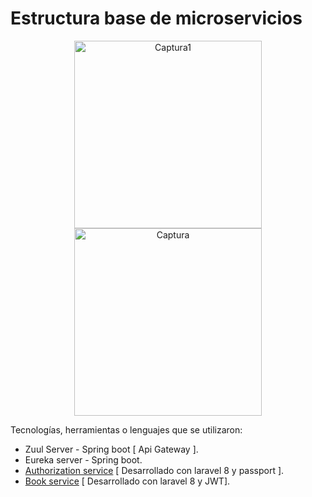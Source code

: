 # Estructura base de microservicios

<p align="center">
    <a href="https://ibb.co/s2NmnVL">
    <img src="https://i.ibb.co/DtvVhR3/Captura1.png" alt="Captura1" border="0" width="300px">
    </a>
    <a href="https://ibb.co/d6cVKxx">
        <img src="https://i.ibb.co/y5RZs77/Captura.png" width="300px" alt="Captura" border="0">
    </a>
</p>



Tecnologías, herramientas o lenguajes que se utilizaron:

- Zuul Server - Spring boot [ Api Gateway ].
- Eureka server - Spring boot.
- [Authorization service]() [ Desarrollado con laravel 8 y passport ].
- [Book service](https://laravel.com/docs/broadcasting) [ Desarrollado con laravel 8 y JWT].

